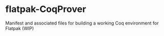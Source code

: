 # flatpak-CoqProver

Manifest and associated files for building a working Coq environment for Flatpak (WIP)
